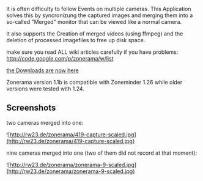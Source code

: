 It is often difficulty to follow Events on multiple cameras. This Application solves this by syncronizung the captured images and merging them into a so-called "Merged" monitor that can be viewed like a normal camera.

It also supports the Creation of merged videos (using ffmpeg) and the deletion of processed imagefiles to free up disk space.

make sure you read ALL wiki articles carefully if you have problems:
http://code.google.com/p/zonerama/w/list

[the Downloads are now here](https://drive.google.com/folderview?id=0B3HI-l7KX1T7cUlYaWFKd2I1Vms&usp=sharing)

Zonerama version 1.1b is compatible with Zoneminder 1.26 while older versions were tested  with 1.24.

## Screenshots ##

two cameras merged into one:

![http://rw23.de/zonerama/419-capture-scaled.jpg](http://rw23.de/zonerama/419-capture-scaled.jpg)


nine cameras merged into one (two of them did not record at that moment):

![http://rw23.de/zonerama/zonerama-9-scaled.jpg](http://rw23.de/zonerama/zonerama-9-scaled.jpg)